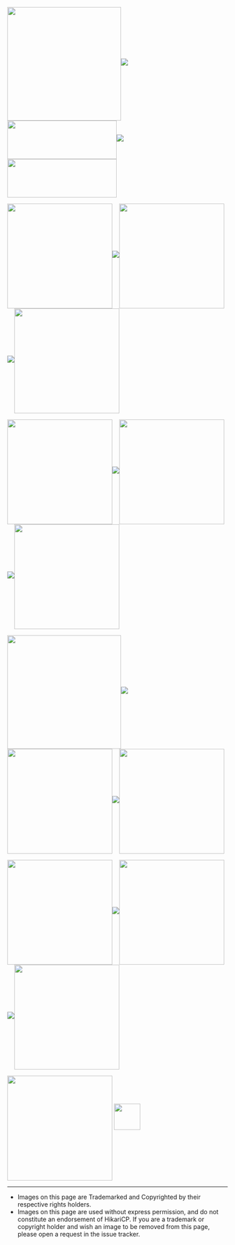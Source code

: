 <img width="260" valign="middle" src="http://d26gg7w375vuv5.cloudfront.net/Design+Assets/black+Wix+Logo+Assets/Black+Wix+logo+Assets.png">![][spacer]<img width="250" height="88" valign="middle" src="https://www.skytap.com/wp-content/uploads/2016/05/Puppets_company_logo.png">![][spacer]<img width="250" height="88" valign="middle" src="https://web.liferay.com/osb-community-theme/images/custom/heading.png">

<img width="240" valign="middle" src="https://www.playframework.com/assets/images/logos/play_full_color.png">![][spacer]<img width="240" valign="middle" src="https://www.atlassian.com/dam/jcr:416a5a7b-55dc-435d-a3e3-22aa2650ba5d/AtlassianLogo.svg">![][spacer]<img width="240" valign="middle" src="https://www.saydaily.com/.image/c_limit%2Ccs_srgb%2Cq_auto:good%2Cw_410/MTM0ODg3OTkwOTMyNTc1NTA2/screen-shot-2015-12-03-at-22820-pmpng.png">

<img width="240" valign="middle" src="https://upload.wikimedia.org/wikipedia/commons/e/e8/Splunk-Logo.jpg">![][spacer]<img width="240" valign="middle" src="https://www.surpasshosting.com/images/comodo_logo.png">![][spacer]<img width="240" valign="middle" src="https://www.ca.com/content/dam/ca/us/images/company/ca-logo-b-w.jpg">

<img width="260" valign="middle" src="http://fiware-cosmos.readthedocs.io/en/r4_fiware/user_and_programmer_manual/streaming/images/storm_logo.png">![][spacer]<img width="240" valign="middle" src="https://image.slidesharecdn.com/apachehive-151229131013/95/apache-hive-1-638.jpg?cb=1451394627">![][spacer]<img width="240" valign="middle" src="http://design.jboss.org/hibernate/logo/final/hibernate_logo_whitebkg.svg">

<img width="240" valign="middle" src="https://spring.io/img/spring-by-pivotal.png">![][spacer]<img width="240" valign="middle" src="https://jaxenter.com/wp-content/uploads/2013/02/slick.jpg">![][spacer]<img width="240" valign="middle" src="https://www.opennms.com/wp-content/uploads/2015/02/openNMSlogo-transparent-noninterlaced-150ppi.png">

<img width="240" valign="middle" src="https://aries.apache.org/images/Arieslogo_Horizontal.gif">


<img height="60" src="https://github.com/brettwooldridge/HikariCP/wiki/space60x1.gif"/>

-------------------------------------------------------------------------------------

* Images on this page are Trademarked and Copyrighted by their respective rights holders.
* Images on this page are used without express permission, and do not constitute an endorsement of
  HikariCP. If you are a trademark or copyright holder and wish an image to be removed from this
  page, please open a request in the issue tracker.

[spacer]: https://github.com/brettwooldridge/HikariCP/wiki/space60x1.gif
